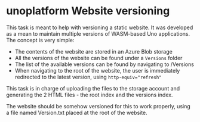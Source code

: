 # unoplatform Website versioning

This task is meant to help with versioning a static website. It was developed as a mean to maintain multiple versions of WASM-based Uno applications. The concept is very simple:
- The contents of the website are stored in an Azure Blob storage
- All the versions of the website can be found under a `Versions` folder
- The list of the available versions can be found by navigating to /Versions
- When navigating to the root of the website, the user is immediately redirected to the latest version, using `http-equiv="refresh"`

This task is in charge of uploading the files to the storage account and generating the 2 HTML files - the root index and the versions index.

The website should be somehow versioned for this to work properly, using a file named Version.txt placed at the root of the website.